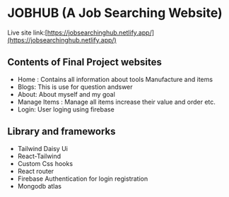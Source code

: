 # JOBHUB (A Job Searching Website)

Live site link:[https://jobsearchinghub.netlify.app/](https://jobsearchinghub.netlify.app/)

## Contents of Final Project websites

- Home : Contains all information about tools Manufacture and items
- Blogs: This is use for question andswer
- About: About myself and my goal
- Manage Items : Manage all items increase their value and order etc.
- Login: User loging using firebase

## Library and frameworks

- Tailwind Daisy Ui
- React-Tailwind
- Custom Css hooks
- React router
- Firebase Authentication for login registration
- Mongodb atlas
